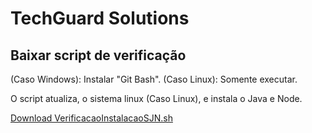 # TechGuard Solutions


## Baixar script de verificação
(Caso Windows): Instalar "Git Bash".
(Caso Linux): Somente executar.

O script atualiza, o sistema linux (Caso Linux), e instala o Java e Node.

[Download VerificacaoInstalacaoSJN.sh](https://github.com/TechGuard-Solutions/Site-Institucional/releases/download/v1.0/VerificacaoInstalacaoSJN.sh)
